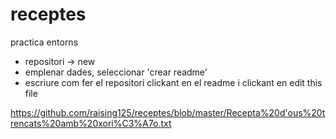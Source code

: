 # receptes
practica entorns

- repositori -> new
- emplenar dades, seleccionar 'crear readme'
- escriure com fer el repositori clickant en el readme i clickant en edit this file


https://github.com/raising125/receptes/blob/master/Recepta%20d'ous%20trencats%20amb%20xori%C3%A7o.txt
